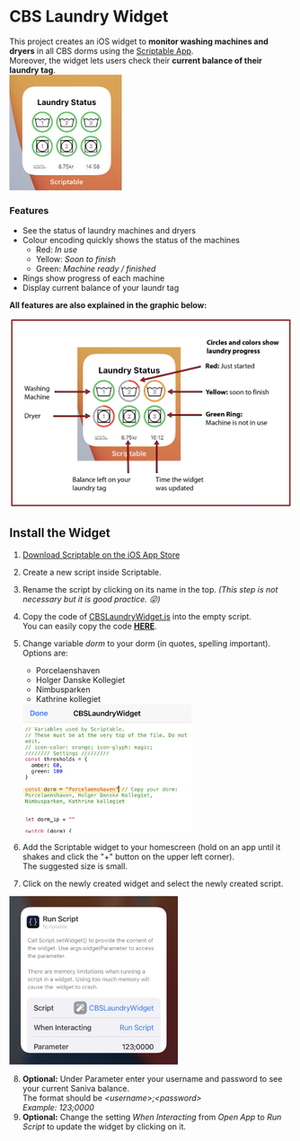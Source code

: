 # CBS Laundry Widget

This project creates an iOS widget to **monitor washing machines and dryers** in all CBS dorms using the [Scriptable App](https://scriptable.app).  
Moreover, the widget lets users check their **current balance of their laundry tag**.  
<img src="images/ExamplePicture.png" width=200>

### Features
- See the status of laundry machines and dryers
- Colour encoding quickly shows the status of the machines
  - Red: *In use*
  - Yellow: *Soon to finish*
  - Green: *Machine ready / finished*
- Rings show progress of each machine
- Display current balance of your laundr tag

**All features are also explained in the graphic below:**
<p align="center">
 <img src="images/Explanation.jpg" width=600>
</p>



## Install the Widget

1. [Download Scriptable on the iOS App Store](https://apps.apple.com/us/app/scriptable/id1405459188?uo=4)
2. Create a new script inside Scriptable.
3. Rename the script by clicking on its name in the top.
  *(This step is not necessary but it is good practice. :stuck_out_tongue_winking_eye:)*
4. Copy the code of [CBSLaundryWidget.js](https://github.com/Niclaslach/CBSLaundryWidget/blob/main/CBSLaundryWidget.js) into the empty script.  
You can easily copy the code [**HERE**](https://www.niclaslach.de/copyCBSLaundryWidgetCode).
5. Change variable *dorm* to your dorm (in quotes, spelling important). Options are:  
   - Porcelaenshaven
   - Holger Danske Kollegiet
   - Nimbusparken
   - Kathrine kollegiet  
    <img src="images/ChooseDorm.png" width=300>

6. Add the Scriptable widget to your homescreen (hold on an app until it shakes and click the "+" button on the upper left corner).  
The suggested size is small.
7. Click on the newly created widget and select the newly created script.  
<img src="images/WidgetConfiguration.jpg" width=300>

8. **Optional:** Under Parameter enter your username and password to see your current Saniva balance.  
The format should be *\<username\>;\<password\>*  
*Example: 123;0000*
9. **Optional:** Change the setting *When Interacting* from *Open App* to *Run Script* to update the widget by clicking on it.
